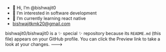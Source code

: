 - 👋 Hi, I’m @bishwajit0
- 👀 I’m interested in software development
- 🌱 I’m currently learning react native
- <bishwajitkmk20@gmail.com>

bishwajit0/bishwajit0 is a ✨ special ✨ repository because its `README.md` (this file) appears on your GitHub profile.
You can click the Preview link to take a look at your changes.
--->
